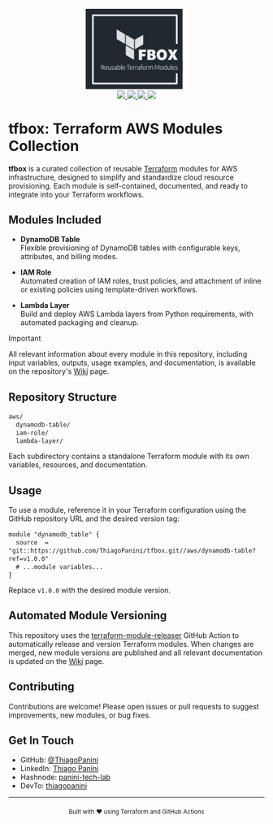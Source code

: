 <div align="center">
    <br><img src="https://github.com/ThiagoPanini/tf-modules-showcase/blob/main/docs/logo-tfbox.png?raw=true" width=200 alt="tf-modules-showcase-logo">
</div>

<div align="center">

  <a href="https://www.terraform.io/">
    <img src="https://img.shields.io/badge/terraform-grey?style=for-the-badge&logo=terraform&logoColor=FFFFFF">
  </a>

  <a href="https://www.hashicorp.com/">
    <img src="https://img.shields.io/badge/hashicorp-grey?style=for-the-badge&logo=hashicorp&logoColor=FFFFFF">
  </a>

  <a href="https://github.com/">
    <img src="https://img.shields.io/badge/github-grey?style=for-the-badge&logo=github&logoColor=FFFFFF">
  </a>

  <a href="https://github.com/copilot">
    <img src="https://img.shields.io/badge/copilot-grey?style=for-the-badge&logo=githubcopilot&logoColor=FFFFFF">
  </a>
</div>

# tfbox: Terraform AWS Modules Collection

**tfbox** is a curated collection of reusable [Terraform](https://www.terraform.io/) modules for AWS infrastructure, designed to simplify and standardize cloud resource provisioning. Each module is self-contained, documented, and ready to integrate into your Terraform workflows.

## Modules Included

- **DynamoDB Table**  
  Flexible provisioning of DynamoDB tables with configurable keys, attributes, and billing modes.

- **IAM Role**  
  Automated creation of IAM roles, trust policies, and attachment of inline or existing policies using template-driven workflows.

- **Lambda Layer**  
  Build and deploy AWS Lambda layers from Python requirements, with automated packaging and cleanup.


>[!IMPORTANT]
> All relevant information about every module in this repository, including input variables, outputs, usage examples, and documentation, is available on the repository's [Wiki](https://github.com/ThiagoPanini/tfbox/wiki) page. 

## Repository Structure

```
aws/
  dynamodb-table/
  iam-role/
  lambda-layer/
```

Each subdirectory contains a standalone Terraform module with its own variables, resources, and documentation.

## Usage

To use a module, reference it in your Terraform configuration using the GitHub repository URL and the desired version tag:

```hcl
module "dynamodb_table" {
  source  = "git::https://github.com/ThiagoPanini/tfbox.git//aws/dynamodb-table?ref=v1.0.0"
  # ...module variables...
}
```

Replace `v1.0.0` with the desired module version.

## Automated Module Versioning

This repository uses the [terraform-module-releaser](https://github.com/marketplace/actions/terraform-module-releaser) GitHub Action to automatically release and version Terraform modules. When changes are merged, new module versions are published and all relevant documentation is updated on the [Wiki](https://github.com/ThiagoPanini/tfbox/wiki) page.

## Contributing

Contributions are welcome! Please open issues or pull requests to suggest improvements, new modules, or bug fixes.

## Get In Touch

- GitHub: [@ThiagoPanini](https://github.com/ThiagoPanini)
- LinkedIn: [Thiago Panini](https://www.linkedin.com/in/thiago-panini/)
- Hashnode: [panini-tech-lab](https://panini.hashnode.dev/)
- DevTo: [thiagopanini](https://dev.to/thiagopanini)

---

<div align="center">
  <sub>Built with ❤️ using Terraform and GitHub Actions</sub>
</div>
